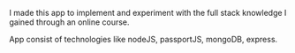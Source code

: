 I made this app to implement and experiment with the full stack knowledge I gained through an online course.

App consist of technologies like nodeJS, passportJS, mongoDB, express.
